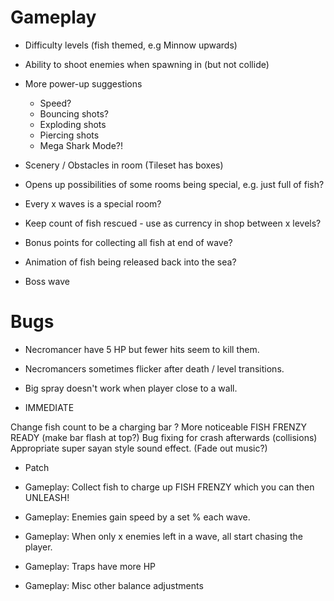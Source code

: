 # Gameplay

* Difficulty levels (fish themed, e.g Minnow upwards)

* Ability to shoot enemies when spawning in (but not collide)
* More power-up suggestions
  * Speed?
  * Bouncing shots?
  * Exploding shots
  * Piercing shots
  * Mega Shark Mode?!
* Scenery / Obstacles in room (Tileset has boxes)

* Opens up possibilities of some rooms being special, e.g. just full of fish?
* Every x waves is a special room?

* Keep count of fish rescued - use as currency in shop between x levels?
* Bonus points for collecting all fish at end of wave?
* Animation of fish being released back into the sea?

* Boss wave

# Bugs

* Necromancer have 5 HP but fewer hits seem to kill them. 
* Necromancers sometimes flicker after death / level transitions.
* Big spray doesn't work when player close to a wall.

* IMMEDIATE

Change fish count to be a charging bar ?
More noticeable FISH FRENZY READY (make bar flash at top?)
Bug fixing for crash afterwards (collisions)
Appropriate super sayan style sound effect. (Fade out music?)

* Patch

* Gameplay: Collect fish to charge up FISH FRENZY which you can then UNLEASH!
* Gameplay: Enemies gain speed by a set % each wave.
* Gameplay: When only x enemies left in a wave, all start chasing the player.
* Gameplay: Traps have more HP
* Gameplay: Misc other balance adjustments
